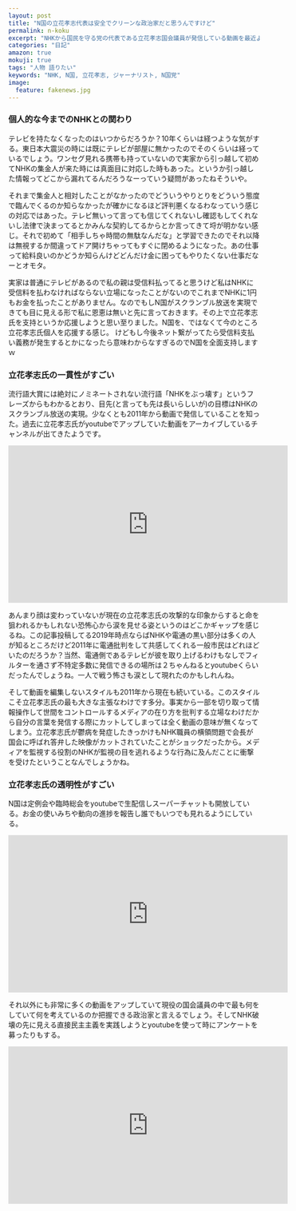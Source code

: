 ```yaml
---
layout: post
title: "N国の立花孝志代表は安全でクリーンな政治家だと思うんですけど"
permalink: n-koku
excerpt: "NHKから国民を守る党の代表である立花孝志国会議員が発信している動画を最近よく見るのですが、彼の正直さには惹かれるものがあります。NHKをぶっ壊せるかどうかはわかりませんが個人的には彼を応援したい、そんな気持ちです。"
categories: "日記"
amazon: true
mokuji: true
tags: "人物 語りたい"
keywords: "NHK, N国, 立花孝志, ジャーナリスト, N国党"
image:
  feature: fakenews.jpg
---
```


### 個人的な今までのNHKとの関わり

テレビを持たなくなったのはいつからだろうか？10年くらいは経つような気がする。東日本大震災の時には既にテレビが部屋に無かったのでそのくらいは経っているでしょう。ワンセグ見れる携帯も持っていないので実家から引っ越して初めてNHKの集金人が来た時には真面目に対応した時もあった。というか引っ越した情報ってどこから漏れてるんだろうなーっていう疑問があったねそういや。

それまで集金人と相対したことがなかったのでどういうやりとりをどういう態度で臨んでくるのか知らなかったが確かになるほど評判悪くなるわなっていう感じの対応ではあった。テレビ無いって言っても信じてくれないし確認もしてくれないし法律で決まってるとかみんな契約してるからとか言ってきて埒が明かない感じ。それで初めて「相手しちゃ時間の無駄なんだな」と学習できたのでそれ以降は無視するか間違ってドア開けちゃってもすぐに閉めるようになった。あの仕事って給料良いのかどうか知らんけどどんだけ金に困ってもやりたくない仕事だなーとオモタ。

実家は普通にテレビがあるので私の親は受信料払ってると思うけど私はNHKに受信料を払わなければならない立場になったことがないのでこれまでNHKに1円もお金を払ったことがありません。なのでもしN国がスクランブル放送を実現できても目に見える形で私に恩恵は無いと先に言っておきます。その上で立花孝志氏を支持というか応援しようと思い至りました。N国を、ではなくて今のところ立花孝志氏個人を応援する感じ。
けどもし今後ネット繋がってたら受信料支払い義務が発生するとかになったら意味わからなすぎるのでN国を全面支持しますｗ

### 立花孝志氏の一貫性がすごい

流行語大賞には絶対にノミネートされない流行語「NHKをぶっ壊す」というフレーズからもわかるとおり、目先(と言っても先は長いらしいが)の目標はNHKのスクランブル放送の実現。少なくとも2011年から動画で発信していることを知った。過去に立花孝志氏がyoutubeでアップしていた動画をアーカイブしているチャンネルが出てきたようです。

<iframe width="560" height="315" src="https://www.youtube.com/embed/C3n5YZ0hQdU" frameborder="0" allow="accelerometer; autoplay; encrypted-media; gyroscope; picture-in-picture" allowfullscreen></iframe>

あんまり顔は変わっていないが現在の立花孝志氏の攻撃的な印象からすると命を狙われるかもしれない恐怖心から涙を見せる姿というのはどこかギャップを感じるね。この記事投稿してる2019年時点ならばNHKや電通の黒い部分は多くの人が知るところだけど2011年に電通批判をして共感してくれる一般市民はどれほどいたのだろうか？当然、電通側であるテレビが彼を取り上げるわけもなしでフィルターを通さず不特定多数に発信できるの場所は２ちゃんねるとyoutubeくらいだったんでしょうね。一人で戦う怖さも涙として現れたのかもしれんね。

そして動画を編集しないスタイルも2011年から現在も続いている。このスタイルこそ立花孝志氏の最も大きな主張なわけです多分。事実から一部を切り取って情報操作して世間をコントロールするメディアの在り方を批判する立場なわけだから自分の言葉を発信する際にカットしてしまっては全く動画の意味が無くなってしまう。立花孝志氏が鬱病を発症したきっかけもNHK職員の横領問題で会長が国会に呼ばれ答弁した映像がカットされていたことがショックだったから。メディアを監視する役割のNHKが監視の目を逃れるような行為に及んだことに衝撃を受けたということなんでしょうかね。

### 立花孝志氏の透明性がすごい

N国は定例会や臨時総会をyoutubeで生配信しスーパーチャットも開放している。お金の使いみちや動向の進捗を報告し誰でもいつでも見れるようにしている。

<iframe width="560" height="315" src="https://www.youtube.com/embed/TcySouabLBM" frameborder="0" allow="accelerometer; autoplay; encrypted-media; gyroscope; picture-in-picture" allowfullscreen></iframe>

それ以外にも非常に多くの動画をアップしていて現役の国会議員の中で最も何をしていて何を考えているのか把握できる政治家と言えるでしょう。そしてNHK破壊の先に見える直接民主主義を実践しようとyoutubeを使って時にアンケートを募ったりもする。

<iframe width="560" height="315" src="https://www.youtube.com/embed/uZ1jxobS-Z8" frameborder="0" allow="accelerometer; autoplay; encrypted-media; gyroscope; picture-in-picture" allowfullscreen></iframe>


<!--stackedit_data:
eyJoaXN0b3J5IjpbLTEyNTU3NjE3MTAsLTcwNzYyMDAyNiwtOD
k5NTEyNjUxLC0yMTMwNjA1ODQzLC0xMTg2ODMxMTQ1LDMxMjY5
MTkzLDE1MTI0NTUyNTIsMzU3NTUyNTMwLDE1MzQ0MDMyNDYsLT
E2ODExMDMzMzcsLTE5NTgyMDMyODAsNzA3MTE3NzI2LDI4NzYx
NzUyNSwxMjQwOTg2ODkxLDE3OTM1OTg3NzgsMTAzNjAxODU3My
wxMDcyNzYxMDkxLC0xMzk3Mzc3NzQzLC0xMDQzMTM1NDU2XX0=

-->